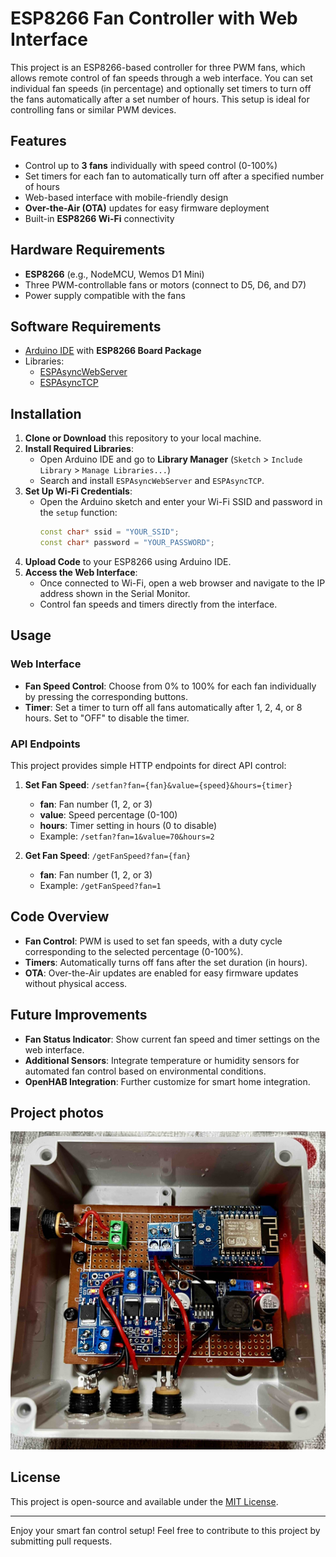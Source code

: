 # ESP8266 Fan Controller with Web Interface

This project is an ESP8266-based controller for three PWM fans, which allows remote control of fan speeds through a web interface. You can set individual fan speeds (in percentage) and optionally set timers to turn off the fans automatically after a set number of hours. This setup is ideal for controlling fans or similar PWM devices.

## Features

- Control up to **3 fans** individually with speed control (0-100%)
- Set timers for each fan to automatically turn off after a specified number of hours
- Web-based interface with mobile-friendly design
- **Over-the-Air (OTA)** updates for easy firmware deployment
- Built-in **ESP8266 Wi-Fi** connectivity

## Hardware Requirements

- **ESP8266** (e.g., NodeMCU, Wemos D1 Mini)
- Three PWM-controllable fans or motors (connect to D5, D6, and D7)
- Power supply compatible with the fans

## Software Requirements

- [Arduino IDE](https://www.arduino.cc/en/software) with **ESP8266 Board Package**
- Libraries:
  - [ESPAsyncWebServer](https://github.com/me-no-dev/ESPAsyncWebServer)
  - [ESPAsyncTCP](https://github.com/me-no-dev/ESPAsyncTCP)

## Installation

1. **Clone or Download** this repository to your local machine.
2. **Install Required Libraries**:
   - Open Arduino IDE and go to **Library Manager** (`Sketch` > `Include Library` > `Manage Libraries...`)
   - Search and install `ESPAsyncWebServer` and `ESPAsyncTCP`.
3. **Set Up Wi-Fi Credentials**:
   - Open the Arduino sketch and enter your Wi-Fi SSID and password in the `setup` function:
     ```cpp
     const char* ssid = "YOUR_SSID";
     const char* password = "YOUR_PASSWORD";
     ```
4. **Upload Code** to your ESP8266 using Arduino IDE.
5. **Access the Web Interface**:
   - Once connected to Wi-Fi, open a web browser and navigate to the IP address shown in the Serial Monitor.
   - Control fan speeds and timers directly from the interface.

## Usage

### Web Interface

- **Fan Speed Control**: Choose from 0% to 100% for each fan individually by pressing the corresponding buttons.
- **Timer**: Set a timer to turn off all fans automatically after 1, 2, 4, or 8 hours. Set to "OFF" to disable the timer.

### API Endpoints

This project provides simple HTTP endpoints for direct API control:

1. **Set Fan Speed**: `/setfan?fan={fan}&value={speed}&hours={timer}`
   - **fan**: Fan number (1, 2, or 3)
   - **value**: Speed percentage (0-100)
   - **hours**: Timer setting in hours (0 to disable)
   - Example: `/setfan?fan=1&value=70&hours=2`

2. **Get Fan Speed**: `/getFanSpeed?fan={fan}`
   - **fan**: Fan number (1, 2, or 3)
   - Example: `/getFanSpeed?fan=1`

## Code Overview

- **Fan Control**: PWM is used to set fan speeds, with a duty cycle corresponding to the selected percentage (0-100%).
- **Timers**: Automatically turns off fans after the set duration (in hours).
- **OTA**: Over-the-Air updates are enabled for easy firmware updates without physical access.

## Future Improvements

- **Fan Status Indicator**: Show current fan speed and timer settings on the web interface.
- **Additional Sensors**: Integrate temperature or humidity sensors for automated fan control based on environmental conditions.
- **OpenHAB Integration**: Further customize for smart home integration.

## Project photos

![ESP01S](https://github.com/VorosEgyes/vents/blob/master/pictures/inside.JPG)


## License

This project is open-source and available under the [MIT License](LICENSE).

---

Enjoy your smart fan control setup! Feel free to contribute to this project by submitting pull requests.
